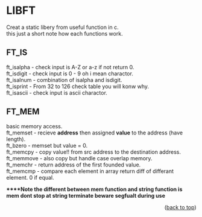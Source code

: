 <div id="top"></div>

# LIBFT 
Creat a static libery from useful function in c.   
this just a short note how each functions work.

## FT_IS
ft_isalpha - check input is A-Z or a-z if not return 0.   
ft_isdigit - check input is 0 - 9 oh i mean charactor.   
ft_isalnum - combination of isalpha and isdigit.   
ft_isprint - From 32 to 126 check table you will konw why.   
ft_isascii - check input is ascii charactor.   

## FT_MEM
basic memory access.   
ft_memset - recieve **address** then assigned **value** to the address (have length).   
ft_bzero - memset but value = 0.   
ft_memcpy - copy value!! from src address to the destination address.   
ft_memmove - also copy but handle case overlap memory.   
ft_memchr - return address of the first founded value.   
ft_memcmp - compare each element in array return diff of differant element. 0 if equal.    

<strong>****Note the different between mem function and string function is mem dont stop at string terminate beware segfualt during use</strong>





<p align="right">(<a href="#top">back to top</a>)</p>


